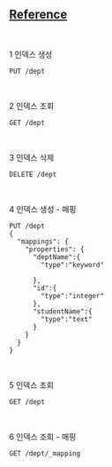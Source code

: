 ## [Reference](https://www.elastic.co/guide/en/elasticsearch/reference/current/indices.html)

<br/>

1 인덱스 생성

```
PUT /dept
```

<br/>

2 인덱스 조회

```
GET /dept
```

<br/>

3 인덱스 삭제

```
DELETE /dept
```

<br/>

4 인덱스 생성 - 매핑

```
PUT /dept
{
  "mappings": {
    "properties": {
      "deptName":{
        "type":"keyword"
        
      },
      "id":{
        "type":"integer"
      },
      "studentName":{
        "type":"text"
      }
    }
  }
}
```

<br/>

5 인덱스 조회

```
GET /dept
```

<br/>

6 인덱스 조회 - 매핑

```
GET /dept/_mapping
```

